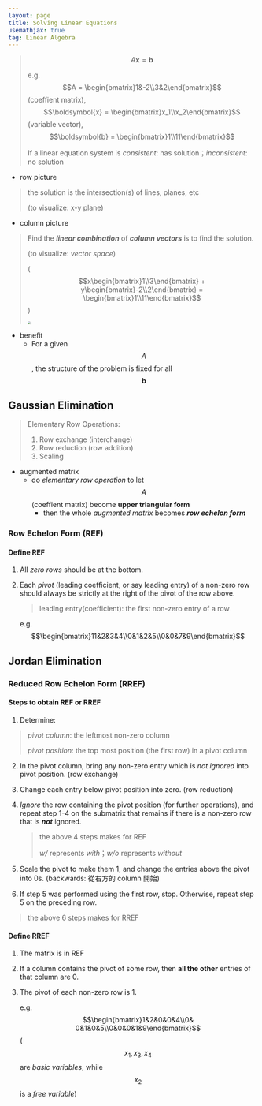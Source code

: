 ```yaml
---
layout: page
title: Solving Linear Equations
usemathjax: true
tag: Linear Algebra
--- 
```


> $$A\boldsymbol{x} = \boldsymbol{b}$$
>
> e.g. $$A = \begin{bmatrix}1&-2\\3&2\end{bmatrix}$$ (coeffient matrix), $$\boldsymbol{x} = \begin{bmatrix}x_1\\x_2\end{bmatrix}$$ (variable vector), $$\boldsymbol{b} = \begin{bmatrix}1\\11\end{bmatrix}$$ 
>
> If a linear equation system is *consistent*: has solution；*inconsistent*: no solution

* row picture

> the solution is the intersection(s) of lines, planes, etc
>
> (to visualize: x-y plane)

* column picture

> Find the ***linear combination*** of ***column vectors*** is to find the solution.
>
> (to visualize: *vector space*)
>
> ($$x\begin{bmatrix}1\\3\end{bmatrix} + y\begin{bmatrix}-2\\2\end{bmatrix} = \begin{bmatrix}1\\11\end{bmatrix}$$)
>
> <img src="D:\大學課程\大一\線代\2D_vectorspace.jpg" style="zoom:33%;" />

 * benefit
    * For a given $$A$$, the structure of the problem is fixed for all $$\boldsymbol{b}$$ 

## Gaussian Elimination

> Elementary Row Operations:
>
> 1. Row exchange (interchange)
> 2. Row reduction (row addition)
> 3. Scaling
* augmented matrix
  * do *elementary row operation* to let $$A$$(coeffient matrix) become **upper triangular form**
    * then the whole *augmented matrix* becomes ***row echelon form*** 

### Row Echelon Form (REF)

#### Define REF

1. All *zero rows* should be at the bottom.

2. Each *pivot* (leading coefficient, or say leading entry) of a non-zero row should always be strictly at the right of the pivot of the row above.

   > leading entry(coefficient): the first non-zero entry of a row

   e.g. $$\begin{bmatrix}11&2&3&4\\0&1&2&5\\0&0&7&9\end{bmatrix}$$

## Jordan Elimination

### Reduced Row Echelon Form (RREF)

#### Steps to obtain REF or RREF

1. Determine:  

> *pivot column*: the leftmost non-zero column
>
> *pivot position*: the top most position (the first row) in a pivot column

2. In the pivot column, bring any non-zero entry which is *not ignored* into pivot position. (row exchange)

3. Change each entry below pivot position into zero. (row reduction)

4. *Ignore* the row containing the pivot position (for further operations), and repeat step 1-4 on the submatrix that remains if there is a non-zero row that is ***not*** ignored.

   > the above 4 steps makes for REF
   >
   > *w/* represents *with*；*w/o* represents *without*

5. Scale the pivot to make them 1, and change the entries above the pivot into 0s. (backwards: 從右方的 column 開始)

6. If step 5 was performed using the first row, stop. Otherwise, repeat step 5 on the preceding row.

> the above 6 steps makes for RREF

#### Define RREF

1. The matrix is in REF

2. If a column contains the pivot of some row, then **all the other** entries of that column are 0.

3. The pivot of each non-zero row is 1.

   e.g. $$\begin{bmatrix}1&2&0&0&4\\0& 0&1&0&5\\0&0&0&1&9\end{bmatrix}$$ ($$x_1, x_3, x_4$$ are *basic variables*, while $$x_2$$ is a *free variable*)
